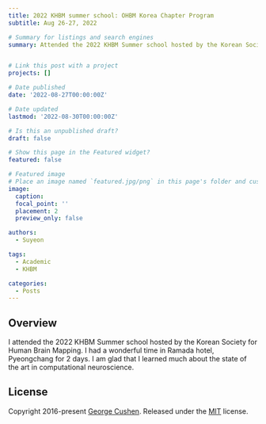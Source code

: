 ```yaml
---
title: 2022 KHBM summer school: OHBM Korea Chapter Program
subtitle: Aug 26-27, 2022

# Summary for listings and search engines
summary: Attended the 2022 KHBM Summer school hosted by the Korean Society for Human Brain Mapping


# Link this post with a project
projects: []

# Date published
date: '2022-08-27T00:00:00Z'

# Date updated
lastmod: '2022-08-30T00:00:00Z'

# Is this an unpublished draft?
draft: false

# Show this page in the Featured widget?
featured: false

# Featured image
# Place an image named `featured.jpg/png` in this page's folder and customize its options here.
image:
  caption: 
  focal_point: ''
  placement: 2
  preview_only: false

authors:
  - Suyeon

tags:
  - Academic
  - KHBM

categories:
  - Posts
---
```


## Overview

I attended the 2022 KHBM Summer school hosted by the Korean Society for Human Brain Mapping. I had a wonderful time in Ramada hotel, Pyeongchang for 2 days. I am glad that I learned much about the state of the art in computational neuroscience.

## License
Copyright 2016-present [George Cushen](https://georgecushen.com).
Released under the [MIT](https://github.com/wowchemy/wowchemy-hugo-modules/blob/master/LICENSE.md) license.
